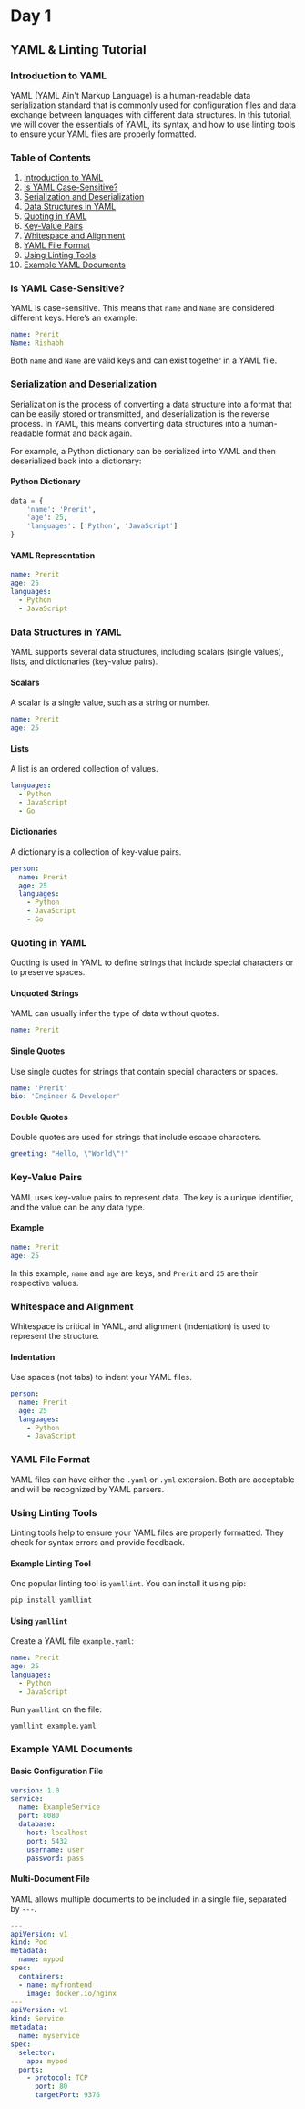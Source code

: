 # Day 1

## YAML & Linting Tutorial

### Introduction to YAML

YAML (YAML Ain't Markup Language) is a human-readable data serialization standard that is commonly used for configuration files and data exchange between languages with different data structures. In this tutorial, we will cover the essentials of YAML, its syntax, and how to use linting tools to ensure your YAML files are properly formatted.

### Table of Contents
1. [Introduction to YAML](#introduction-to-yaml)
2. [Is YAML Case-Sensitive?](#is-yaml-case-sensitive)
3. [Serialization and Deserialization](#serialization-and-deserialization)
4. [Data Structures in YAML](#data-structures-in-yaml)
5. [Quoting in YAML](#quoting-in-yaml)
6. [Key-Value Pairs](#key-value-pairs)
7. [Whitespace and Alignment](#whitespace-and-alignment)
8. [YAML File Format](#yaml-file-format)
9. [Using Linting Tools](#using-linting-tools)
10. [Example YAML Documents](#example-yaml-documents)

### Is YAML Case-Sensitive?

YAML is case-sensitive. This means that `name` and `Name` are considered different keys. Here’s an example:

```yaml
name: Prerit
Name: Rishabh
```

Both `name` and `Name` are valid keys and can exist together in a YAML file.

### Serialization and Deserialization

Serialization is the process of converting a data structure into a format that can be easily stored or transmitted, and deserialization is the reverse process. In YAML, this means converting data structures into a human-readable format and back again.

For example, a Python dictionary can be serialized into YAML and then deserialized back into a dictionary:

#### Python Dictionary
```python
data = {
    'name': 'Prerit',
    'age': 25,
    'languages': ['Python', 'JavaScript']
}
```

#### YAML Representation
```yaml
name: Prerit
age: 25
languages:
  - Python
  - JavaScript
```

### Data Structures in YAML

YAML supports several data structures, including scalars (single values), lists, and dictionaries (key-value pairs).

#### Scalars
A scalar is a single value, such as a string or number.

```yaml
name: Prerit
age: 25
```

#### Lists
A list is an ordered collection of values.

```yaml
languages:
  - Python
  - JavaScript
  - Go
```

#### Dictionaries
A dictionary is a collection of key-value pairs.

```yaml
person:
  name: Prerit
  age: 25
  languages:
    - Python
    - JavaScript
    - Go
```

### Quoting in YAML

Quoting is used in YAML to define strings that include special characters or to preserve spaces.

#### Unquoted Strings
YAML can usually infer the type of data without quotes.

```yaml
name: Prerit
```

#### Single Quotes
Use single quotes for strings that contain special characters or spaces.

```yaml
name: 'Prerit'
bio: 'Engineer & Developer'
```

#### Double Quotes
Double quotes are used for strings that include escape characters.

```yaml
greeting: "Hello, \"World\"!"
```

### Key-Value Pairs

YAML uses key-value pairs to represent data. The key is a unique identifier, and the value can be any data type.

#### Example
```yaml
name: Prerit
age: 25
```

In this example, `name` and `age` are keys, and `Prerit` and `25` are their respective values.

### Whitespace and Alignment

Whitespace is critical in YAML, and alignment (indentation) is used to represent the structure.

#### Indentation
Use spaces (not tabs) to indent your YAML files.

```yaml
person:
  name: Prerit
  age: 25
  languages:
    - Python
    - JavaScript
```

### YAML File Format

YAML files can have either the `.yaml` or `.yml` extension. Both are acceptable and will be recognized by YAML parsers.

### Using Linting Tools

Linting tools help to ensure your YAML files are properly formatted. They check for syntax errors and provide feedback.

#### Example Linting Tool
One popular linting tool is `yamllint`. You can install it using pip:

```bash
pip install yamllint
```

#### Using `yamllint`
Create a YAML file `example.yaml`:

```yaml
name: Prerit
age: 25
languages:
  - Python
  - JavaScript
```

Run `yamllint` on the file:

```bash
yamllint example.yaml
```

### Example YAML Documents

#### Basic Configuration File
```yaml
version: 1.0
service:
  name: ExampleService
  port: 8080
  database:
    host: localhost
    port: 5432
    username: user
    password: pass
```

#### Multi-Document File
YAML allows multiple documents to be included in a single file, separated by `---`.

```yaml
---
apiVersion: v1
kind: Pod
metadata:
  name: mypod
spec:
  containers:
  - name: myfrontend
    image: docker.io/nginx
---
apiVersion: v1
kind: Service
metadata:
  name: myservice
spec:
  selector:
    app: mypod
  ports:
    - protocol: TCP
      port: 80
      targetPort: 9376
```
